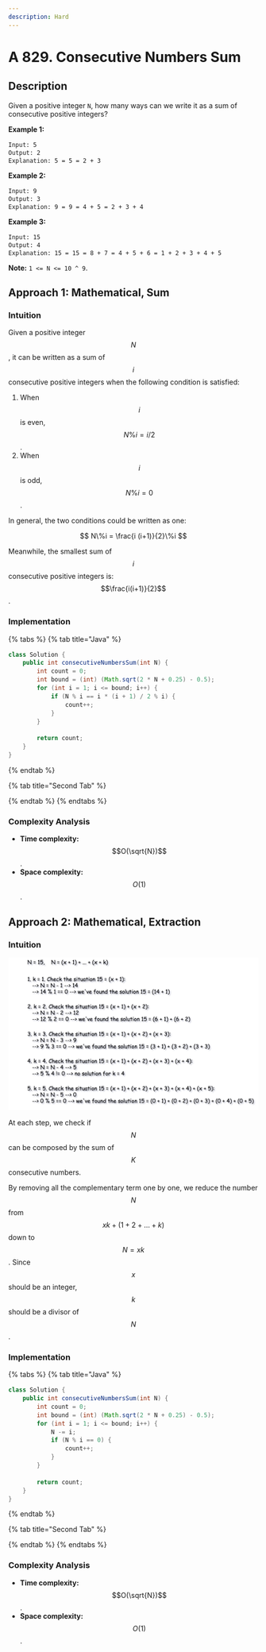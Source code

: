 ```yaml
---
description: Hard
---
```


# A 829. Consecutive Numbers Sum

## Description

Given a positive integer `N`, how many ways can we write it as a sum of consecutive positive integers?

**Example 1:**

```text
Input: 5
Output: 2
Explanation: 5 = 5 = 2 + 3
```

**Example 2:**

```text
Input: 9
Output: 3
Explanation: 9 = 9 = 4 + 5 = 2 + 3 + 4
```

**Example 3:**

```text
Input: 15
Output: 4
Explanation: 15 = 15 = 8 + 7 = 4 + 5 + 6 = 1 + 2 + 3 + 4 + 5
```

**Note:** `1 <= N <= 10 ^ 9`.

## Approach 1: Mathematical, Sum

### Intuition

Given a positive integer $$N$$, it can be written as a sum of $$i$$ consecutive positive integers when the following condition is satisfied:

1. When $$i$$ is even, $$N \% i = i/2$$.
2. When $$i$$ is odd, $$N\%i=0$$.

In general, the two conditions could be written as one:

$$
N\%i = \frac{i (i+1)}{2}\%i
$$

Meanwhile, the smallest sum of $$i$$ consecutive positive integers is: $$\frac{i(i+1)}{2}$$.

### Implementation

{% tabs %}
{% tab title="Java" %}
```java
class Solution {
    public int consecutiveNumbersSum(int N) {
        int count = 0;
        int bound = (int) (Math.sqrt(2 * N + 0.25) - 0.5);
        for (int i = 1; i <= bound; i++) {
            if (N % i == i * (i + 1) / 2 % i) {
                count++;
            }
        }

        return count;
    }
}
```
{% endtab %}

{% tab title="Second Tab" %}

{% endtab %}
{% endtabs %}

### Complexity Analysis

* **Time complexity:** $$O(\sqrt{N})$$.
* **Space complexity:** $$O(1)$$.

## Approach 2: Mathematical, Extraction

### Intuition

![](../../../.gitbook/assets/image%20%28205%29.png)

At each step, we check if $$N$$ can be composed by the sum of $$K$$ consecutive numbers.

By removing all the complementary term one by one, we reduce the number $$N$$ from $$xk+(1+2+\dots+k)$$ down to $$N=xk$$. Since $$x$$ should be an integer, $$k$$ should be a divisor of $$N$$.

### Implementation

{% tabs %}
{% tab title="Java" %}
```java
class Solution {
    public int consecutiveNumbersSum(int N) {
        int count = 0;
        int bound = (int) (Math.sqrt(2 * N + 0.25) - 0.5);
        for (int i = 1; i <= bound; i++) {
            N -= i;
            if (N % i == 0) {
                count++;
            }
        }

        return count;
    }
}
```
{% endtab %}

{% tab title="Second Tab" %}

{% endtab %}
{% endtabs %}

### Complexity Analysis

* **Time complexity:** $$O(\sqrt{N})$$.
* **Space complexity:** $$O(1)$$.

